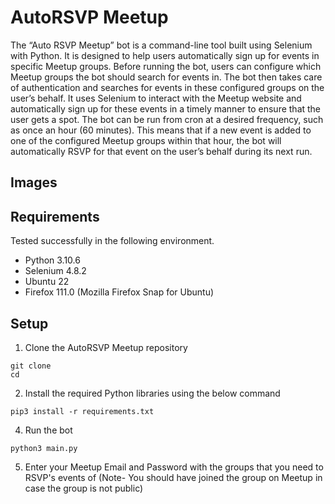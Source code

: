 # AutoRSVP Meetup

The “Auto RSVP Meetup” bot is a command-line tool built using Selenium with Python. It is designed to help users automatically sign up for events in specific Meetup groups. Before running the bot, users can configure which Meetup groups the bot should search for events in. The bot then takes care of authentication and searches for events in these configured groups on the user’s behalf. It uses Selenium to interact with the Meetup website and automatically sign up for these events in a timely manner to ensure that the user gets a spot. The bot can be run from cron at a desired frequency, such as once an hour (60 minutes). This means that if a new event is added to one of the configured Meetup groups within that hour, the bot will automatically RSVP for that event on the user’s behalf during its next run.

## Images


## Requirements
Tested successfully in the following environment.

- Python 3.10.6
- Selenium 4.8.2
- Ubuntu 22
- Firefox 111.0 (Mozilla Firefox Snap for Ubuntu)

## Setup
1. Clone the AutoRSVP Meetup repository
```
git clone 
cd 
```
2. Install the required Python libraries using the below command 
```
pip3 install -r requirements.txt
```
4. Run the bot 
```
python3 main.py
```
5. Enter your Meetup Email and Password with the groups that you need to RSVP's events of (Note- You should have joined the group on Meetup in case the group is not public) 


